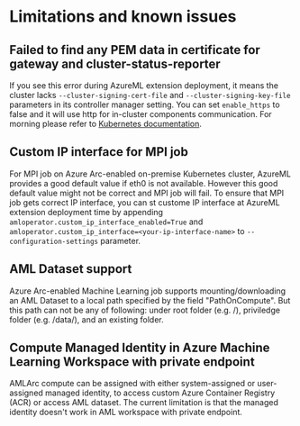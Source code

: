 # Limitations and known issues

## Failed to find any PEM data in certificate for gateway and cluster-status-reporter

If you see this error during AzureML extension deployment, it means the cluster lacks ```--cluster-signing-cert-file``` and ```--cluster-signing-key-file``` parameters in its controller manager setting. You can set ```enable_https``` to false and it will use http for in-cluster components communication. For morning please refer to [Kubernetes documentation](https://kubernetes.io/docs/tasks/tls/managing-tls-in-a-cluster/#a-note-to-cluster-administrators).

## Custom IP interface for MPI job

For MPI job on Azure Arc-enabled on-premise Kubernetes cluster, AzureML provides a good default value if eth0 is not available. However this good default value might not be correct and MPI job will fail. To ensure that MPI job gets correct IP interface, you can st custome IP interface at AzureML extension deployment time by appending ```amloperator.custom_ip_interface_enabled=True``` and ```amloperator.custom_ip_interface=<your-ip-interface-name>``` to ```--configuration-settings``` parameter.  

## AML Dataset support

Azure Arc-enabled Machine Learning job supports mounting/downloading an AML Dataset to a local path specified by the field "PathOnCompute". But this path can not be any of following: under root folder (e.g. /<myfolder>), priviledge folder (e.g. /data/<myfolder>), and an existing folder. 
  
## Compute Managed Identity in Azure Machine Learning Workspace with private endpoint
  
AMLArc compute can be assigned with either system-assigned or user-assigned managed identity, to access custom Azure Container Registry (ACR) or access AML dataset. The current limitation is that the managed identity doesn't work in AML workspace with private endpoint.
